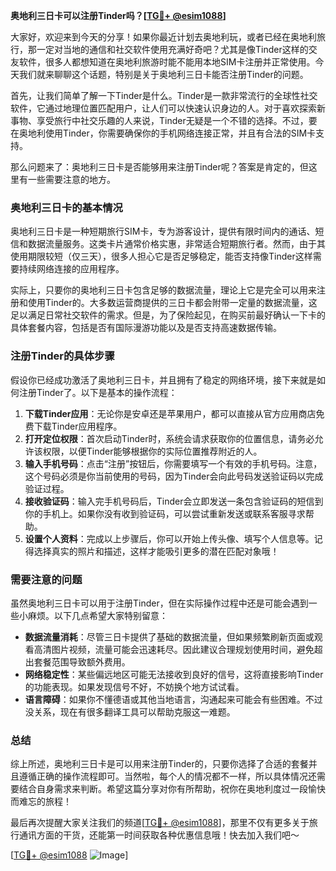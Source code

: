 **奥地利三日卡可以注册Tinder吗？[[TG💪+ @esim1088](https://t.me/s/esim1088)]**

大家好，欢迎来到今天的分享！如果你最近计划去奥地利玩，或者已经在奥地利旅行，那一定对当地的通信和社交软件使用充满好奇吧？尤其是像Tinder这样的交友软件，很多人都想知道在奥地利旅游时能不能用本地SIM卡注册并正常使用。今天我们就来聊聊这个话题，特别是关于奥地利三日卡能否注册Tinder的问题。

首先，让我们简单了解一下Tinder是什么。Tinder是一款非常流行的全球性社交软件，它通过地理位置匹配用户，让人们可以快速认识身边的人。对于喜欢探索新事物、享受旅行中社交乐趣的人来说，Tinder无疑是一个不错的选择。不过，要在奥地利使用Tinder，你需要确保你的手机网络连接正常，并且有合法的SIM卡支持。

那么问题来了：奥地利三日卡是否能够用来注册Tinder呢？答案是肯定的，但这里有一些需要注意的地方。

### 奥地利三日卡的基本情况

奥地利三日卡是一种短期旅行SIM卡，专为游客设计，提供有限时间内的通话、短信和数据流量服务。这类卡片通常价格实惠，非常适合短期旅行者。然而，由于其使用期限较短（仅三天），很多人担心它是否足够稳定，能否支持像Tinder这样需要持续网络连接的应用程序。

实际上，只要你的奥地利三日卡包含足够的数据流量，理论上它是完全可以用来注册和使用Tinder的。大多数运营商提供的三日卡都会附带一定量的数据流量，这足以满足日常社交软件的需求。但是，为了保险起见，在购买前最好确认一下卡的具体套餐内容，包括是否有国际漫游功能以及是否支持高速数据传输。

### 注册Tinder的具体步骤

假设你已经成功激活了奥地利三日卡，并且拥有了稳定的网络环境，接下来就是如何注册Tinder了。以下是基本的操作流程：

1. **下载Tinder应用**：无论你是安卓还是苹果用户，都可以直接从官方应用商店免费下载Tinder应用程序。
2. **打开定位权限**：首次启动Tinder时，系统会请求获取你的位置信息，请务必允许该权限，以便Tinder能够根据你的实际位置推荐附近的人。
3. **输入手机号码**：点击“注册”按钮后，你需要填写一个有效的手机号码。注意，这个号码必须是你当前使用的号码，因为Tinder会向此号码发送验证码以完成验证过程。
4. **接收验证码**：输入完手机号码后，Tinder会立即发送一条包含验证码的短信到你的手机上。如果你没有收到验证码，可以尝试重新发送或联系客服寻求帮助。
5. **设置个人资料**：完成以上步骤后，你可以开始上传头像、填写个人信息等。记得选择真实的照片和描述，这样才能吸引更多的潜在匹配对象哦！

### 需要注意的问题

虽然奥地利三日卡可以用于注册Tinder，但在实际操作过程中还是可能会遇到一些小麻烦。以下几点希望大家特别留意：

- **数据流量消耗**：尽管三日卡提供了基础的数据流量，但如果频繁刷新页面或观看高清图片视频，流量可能会迅速耗尽。因此建议合理规划使用时间，避免超出套餐范围导致额外费用。
- **网络稳定性**：某些偏远地区可能无法接收到良好的信号，这将直接影响Tinder的功能表现。如果发现信号不好，不妨换个地方试试看。
- **语言障碍**：如果你不懂德语或其他当地语言，沟通起来可能会有些困难。不过没关系，现在有很多翻译工具可以帮助克服这一难题。

### 总结

综上所述，奥地利三日卡是可以用来注册Tinder的，只要你选择了合适的套餐并且遵循正确的操作流程即可。当然啦，每个人的情况都不一样，所以具体情况还需要结合自身需求来判断。希望这篇分享对你有所帮助，祝你在奥地利度过一段愉快而难忘的旅程！

最后再次提醒大家关注我们的频道[[TG💪+ @esim1088](https://t.me/s/esim1088)]，那里不仅有更多关于旅行通讯方面的干货，还能第一时间获取各种优惠信息哦！快去加入我们吧～

[[TG💪+ @esim1088](https://t.me/s/esim1088) ![Image](https://i.postimg.cc/4NQfJmqS/Snipaste-2025-05-13-00-14-12.png)]